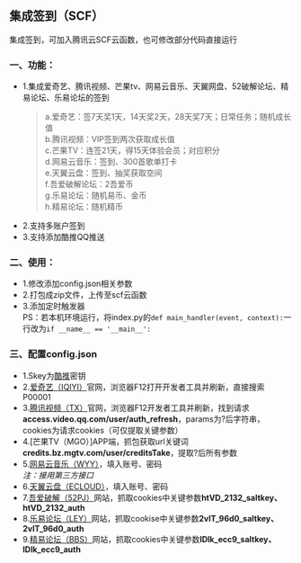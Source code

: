 ## 集成签到（SCF）
集成签到，可加入腾讯云SCF云函数，也可修改部分代码直接运行

### 一、功能：
* 1.集成爱奇艺、腾讯视频、芒果tv、网易云音乐、天翼网盘、52破解论坛、精易论坛、乐易论坛的签到   
  > a.爱奇艺：签7天奖1天，14天奖2天，28天奖7天；日常任务；随机成长值  
  b.腾讯视频：VIP签到两次获取成长值  
  c.芒果TV：连签21天，得15天体验会员；对应积分  
  d.网易云音乐：签到、300首歌单打卡  
  e.天翼云盘：签到、抽奖获取空间  
  f.吾爱破解论坛：2吾爱币  
  g.乐易论坛：随机易币、金币  
  h.精易论坛：随机精币  
* 2.支持多账户签到
* 3.支持添加酷推QQ推送
### 二、使用：
* 1.修改添加config.json相关参数
* 2.打包成zip文件，上传至scf云函数
* 3.添加定时触发器  
PS：若本机环境运行，将index.py的`def main_handler(event, context):`一行改为`if __name__ == '__main__':`
### 三、配置config.json
* 1.Skey为[酷推](https://cp.xuthus.cc)密钥
* 2.[爱奇艺（IQIYI）](https://iqiyi.com/)官网，浏览器F12打开开发者工具并刷新，直接搜索P00001
* 3.[腾讯视频（TX）](https://v.qq.com/)官网，浏览器F12开发者工具并刷新，找到请求**access.video.qq.com/user/auth_refresh**，params为?后字符串，cookies为请求cookies（可仅提取关键参数）
* 4.[芒果TV（MGO）]APP端，抓包获取url关键词**credits.bz.mgtv.com/user/creditsTake**，提取?后所有参数
* 5.[网易云音乐（WYY）](https://music.163.com/)，填入账号、密码  
  *注：接用第三方接口*
* 6.[天翼云盘（ECLOUD）](https://cloud.189.cn/)，填入账号、密码
* 7.[吾爱破解（52PJ）](https://www.52pojie.cn/)网站，抓取cookies中关键参数**htVD_2132_saltkey、htVD_2132_auth**
* 8.[乐易论坛（LEY）](https://www.leybc.com/)网站，抓取cookise中关键参数**2vlT_96d0_saltkey、2vlT_96d0_auth**
* 9.[精易论坛（BBS）](https://bbs.125.la/)网站，抓取cookies中关键参数**lDlk_ecc9_saltkey、lDlk_ecc9_auth**
